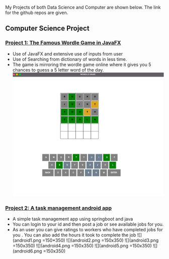 My Projects of both Data Science and Computer are shown below. The link for the github repos are given. 
## Computer Science Project 
### [Project 1: The Famous Wordle Game in JavaFX](https://github.com/munimn/wordlegamejavafx) 

- Use of JavaFX and extensive use of inputs from user
- Use of Searching from dictionary of words in less time.
- The game is mirroring the wordle game online where it gives you 5 chances to guess a 5 letter word of the day. 
![](wordlegame.png)

### [Project 2: A task management android app](https://github.com/munimn/Android_task_management_app) 

- A simple task management app using springboot and java 
- You can login to your id and then post a job or see available jobs for you. 
- As an user you can give ratings to workers who have completed jobs for you . You can also add the hours it took to complete the job
![](android1.png =150*350)
![](android2.png =150x350)
![](android3.png =150x350)
![](android4.png =150x350)
![](android5.png =150x350)
![](android6.png =150x350)
